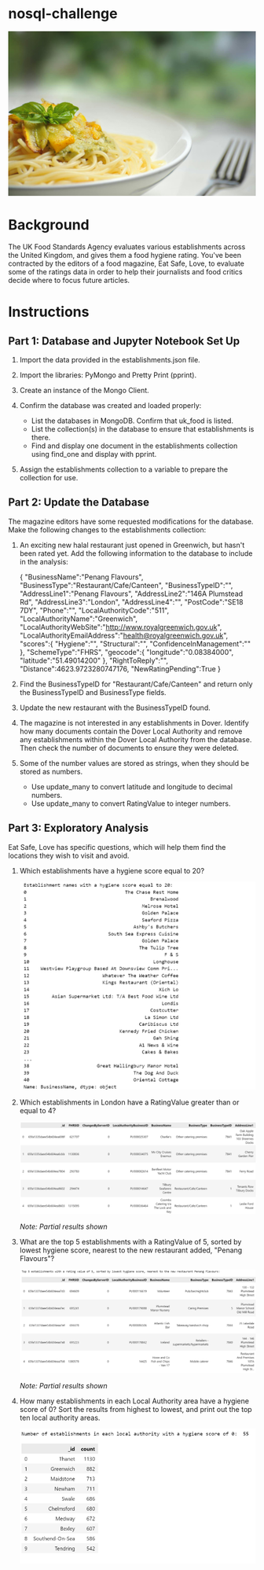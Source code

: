 # nosql-challenge

![food](https://github.com/kgregart/nosql-challenge/blob/main/Images/food.jpg)

# Background

The UK Food Standards Agency evaluates various establishments across the United Kingdom, and gives them a food hygiene rating. You've been contracted by the editors of a food magazine, Eat Safe, Love, to evaluate some of the ratings data in order to help their journalists and food critics decide where to focus future articles.

# Instructions

## Part 1: Database and Jupyter Notebook Set Up

1. Import the data provided in the establishments.json file.

2. Import the libraries: PyMongo and Pretty Print (pprint).

3. Create an instance of the Mongo Client.

4. Confirm the database was created and loaded properly:
    
    - List the databases in MongoDB. Confirm that uk_food is listed.
    - List the collection(s) in the database to ensure that establishments is there.
    - Find and display one document in the establishments collection using find_one and display with pprint.

5. Assign the establishments collection to a variable to prepare the collection for use.

## Part 2: Update the Database

The magazine editors have some requested modifications for the database. Make the following changes to the establishments collection:

1. An exciting new halal restaurant just opened in Greenwich, but hasn't been rated yet. Add the following information to the database to include in the analysis:

    {
        "BusinessName":"Penang Flavours",
        "BusinessType":"Restaurant/Cafe/Canteen",
        "BusinessTypeID":"",
        "AddressLine1":"Penang Flavours",
        "AddressLine2":"146A Plumstead Rd",
        "AddressLine3":"London",
        "AddressLine4":"",
        "PostCode":"SE18 7DY",
        "Phone":"",
        "LocalAuthorityCode":"511",
        "LocalAuthorityName":"Greenwich",
        "LocalAuthorityWebSite":"http://www.royalgreenwich.gov.uk",
        "LocalAuthorityEmailAddress":"health@royalgreenwich.gov.uk",
        "scores":{
            "Hygiene":"",
            "Structural":"",
            "ConfidenceInManagement":""
        },
        "SchemeType":"FHRS",
        "geocode":{
            "longitude":"0.08384000",
            "latitude":"51.49014200"
        },
        "RightToReply":"",
        "Distance":4623.9723280747176,
        "NewRatingPending":True
    }

2. Find the BusinessTypeID for "Restaurant/Cafe/Canteen" and return only the BusinessTypeID and BusinessType fields.

3. Update the new restaurant with the BusinessTypeID found.

4. The magazine is not interested in any establishments in Dover.  Identify how many documents contain the Dover Local Authority and remove any establishments within the Dover Local Authority from the database. Then check the number of documents to ensure they were deleted.

5. Some of the number values are stored as strings, when they should be stored as numbers.

    - Use update_many to convert latitude and longitude to decimal numbers.
    - Use update_many to convert RatingValue to integer numbers.

## Part 3: Exploratory Analysis

Eat Safe, Love has specific questions, which will help them find the locations they wish to visit and avoid.

1. Which establishments have a hygiene score equal to 20?

    ![Q1](https://github.com/kgregart/nosql-challenge/blob/main/Images/Q1.png)

2. Which establishments in London have a RatingValue greater than or equal to 4?

    ![Q2](https://github.com/kgregart/nosql-challenge/blob/main/Images/Q2.png)

   _Note:  Partial results shown_

4. What are the top 5 establishments with a RatingValue of 5, sorted by lowest hygiene score, nearest to the new restaurant added, "Penang Flavours"?

    ![Q3](https://github.com/kgregart/nosql-challenge/blob/main/Images/Q3.png)

      _Note:  Partial results shown_

6. How many establishments in each Local Authority area have a hygiene score of 0? Sort the results from highest to lowest, and print out the top ten local authority areas.

    ![Q4](https://github.com/kgregart/nosql-challenge/blob/main/Images/Q4.png)
